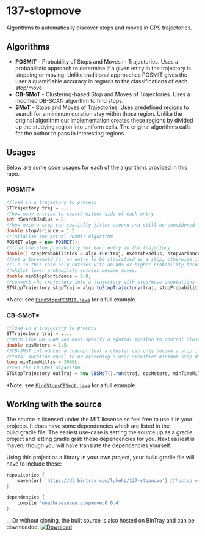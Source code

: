 # 137-stopmove
Algorithms to automatically discover stops and moves in GPS trajectories.

## Algorithms
* **POSMIT** - Probability of Stops and Moves in Trajectories. Uses a probabilistic approach to determine if a given entry in the trajectory is stopping or moving. Unlike traditional approaches POSMIT gives the user a quantifiable accuracy in regards to the classifications of each stop/move.
* **CB-SMoT** - Clustering-based Stop and Moves of Trajectories. Uses a modified DB-SCAN algorithm to find stops. 
* **SMoT** - Stops and Moves of Trajectories. Uses predefined regions to search for a minimum duration stay within those region. Unlike the original algorithm our implementation creates these regions by divided up the studying region into uniform cells. The original algorithms calls for the author to pass in interesting regions.

## Usages
Below are some code usages for each of the algorithms provided in this repo.

### POSMIT*
```java
//load in a trajectory to process
STTrajectory traj = ....
//how many entries to search either side of each entry 
int nSearchRadius = 2;
//how much a stop can spatially jitter around and still be considered a stop (remember GPS is quite noisy)
double stopVariance = 1.5;
//intialise the actual POSMIT algorithm
POSMIT algo = new POSMIT();
//find the stop probability for each entry in the trajectory
double[] stopProbabilities = algo.run(traj, nSearchRadius, stopVariance);
//set a threshold for an entry to be classified as a stop, otherwise it is a move.
//i.e in this case only entries with an 80% or higher probability become stops,
//whilst lower probability entries become moves.
double minStopConfidence = 0.8;
//convert the trajectory into a trajectory with stop/move annotations at each entry
STStopTrajectory stopTraj = algo.toStopTrajectory(traj, stopProbabilities, minStopConfidence);
```
*Note: see [`FindStopsPOSMIT.java`](https://github.com/lukehb/137-stopmove/blob/master/src/main/java/onethreeseven/stopmove/experiments/FindStopsPOSMIT.java) for a full example.

### CB-SMoT*
```java
//load in a trajectory to process
STTrajectory traj = ....
//Much like DB-SCAN you must specify a spatial epsilon to control cluster growth
double epsMeters = 1.5;
//CB-SMoT introduces a concept that a cluster can only become a stop if it has a 
//total duration equal to or exceeding a user-specified minimum stop duration
long minTimeMillis = 3000L;
//run the CB-SMoT algorithm
STStopTrajectory outTraj = new CBSMoT().run(traj, epsMeters, minTimeMillis);
```
*Note: see [`FindStopsCBSmot.java`](https://github.com/lukehb/137-stopmove/blob/master/src/main/java/onethreeseven/stopmove/experiments/FindStopsCBSmot.java) for a full example.

## Working with the source
The source is licensed under the MIT licsense so feel free to use it in your projects. It does have some dependencies which are listed in the build.gradle file. The easiest use-case is setting the source up as a gradle project and letting gradle grab those dependencies for you. Next easiest is maven, though you will have translate the dependencies yourself.

Using this project as a library in your own project, your build.gradle file will have to include these:

```groovy
repositories {
    maven{url 'https://dl.bintray.com/lukehb/137-stopmove'} //hosted on bintray
}

dependencies {
    compile 'onethreeseven:stopmove:0.0.4'
}
```

....Or without cloning, the built source is also hosted on BinTray and can be downloaded: [ ![Download](https://api.bintray.com/packages/lukehb/137-stopmove/137-stopmove/images/download.svg) ](https://bintray.com/lukehb/137-stopmove/137-stopmove/_latestVersion)
